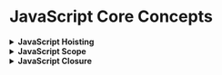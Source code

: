 # JavaScript Core Concepts

<!------------------------------------------------------
---------------------------------------------------------
#######     JAVASCRIPT HOISTING   #######
---------------------------------------------------------
-------------------------------------------------------->

<details>
<summary><b> JavaScript Hoisting</b></summary>

***Hoisting*** : JavaScript engine working way is basically called hoisting.
JavaScript engine works in two step.<br>
JavaScript Code will run line by line. <br>

__First step__ it declarer variable and assign value undefined to each variable whether it is assigned or not. It will not look for its value. <br>
For the function it will take the reference of function. It will not execute anything. <br><br>

__Second Step__ it will look for execution and look for values for variable. If it found variables got its value it will print that. Otherwise it will print undefined.<br>
For function it will look for its call. where the function is called it will go for that.  it will go line by line. when it will found one more function is called in a function it will go for that one and skip others.

```JavaScript

// Example of Hoisting.

func(); // Function is called before creation. But it will execute properly.
console.log(a = 30); // variable is printed before declaration.
var a; // Variable is declared after using it.
function func(){ /// function is created after it is used.

  a(); // a function is called inside a function. it will go for it and skip the line below.
  console.log('ithsi is a primary function');
};

function a(){ // this function is called on another function;
  console.log('this is a nested function');
};

newFunc(); // it will return undefined
let newFunc = one; // function assigned to a variable.
function one(){
  console.log('new function');
};
newFunc(); // it will return its real value.
```
***Note:*** For details on printing priority look at scope Example underneath this.
</details>

<!------------------------------------------------------
---------------------------------------------------------
#######     JAVASCRIPT SCOPE   #########
---------------------------------------------------------
-------------------------------------------------------->

<details>
<summary><b> JavaScript Scope </b></summary>

Scope is Block {}. A variable or a function can be remembered, accessed  or called from where that is scope.
<br><br>
__Lexical Scope__: JavaScript Compiler tokenize every word variable, valued and functions that's called ***Lexim****  <br>
When Compiler start leximing Compiler fix scope for every variable, values, functions. This core scoping concept is called ***Lexical Scope***. <br><br>
__BlockChain Scope__:  Blockchain scope is relational scope.<br>
  Relation between scopes like  parents, child, siblings is blockchain scope. <br>
    Blockchain means maintain a chain between parents, child and siblings.


```JavaScript

// Example of BlockChain Scope.

      var a = 11;
      function A(){

          var b = 12;

          function B(){
            var c = 23;
            console.log(c); // Printed Third c->23
            // Whatever Scope Parent A Has That will Automatically handed over to its child.
            // D() can be called from A(), SO it can be called from Here too
            D(c); // Printed Fourth c-> 23 + a->11 = 34;
          };

          function C(){
            var d = 56;
            console.log(d); // Printed Fifth d->56;
            // Whatever Scope Parent A Has That will Automatically handed over to its child.
            // D() can be called from A(), SO it can be called from Here too
            D(d); // Printed Seventh d->56 + a->11 = 67;
          };


          console.log(b);  // Printed First. b->12
          D(b); // Printed Second b->12 + a->11 = 23;
          B(); // Printed Third c->23
          C(); // Printed Fifth d->56;
      };

      function D(n){
        let r =  n + a;
        console.log(r);
      };
      A();

      // SCOP IN JAVASCRIPT
      // A => a, b, B(), C(), D(), A();
      // B => a, b, c, C(), B(), D(), A();
      // C => a, b, d, C(), B(), D(), A();
      // D => a, n, A(), D();
      // Result => 12, 23, 23, 34, 56,67

```

</details>

<!------------------------------------------------------
---------------------------------------------------------
#######     JAVASCRIPT CLOSURE   #######
---------------------------------------------------------
-------------------------------------------------------->

<details>
<summary><b> JavaScript Closure</b></summary>

***Closure:**** Closure is when function is able to remember and access its lexical scope even When <br>
the function executing outside of its lexical scope.


```JavaScript

// Example of Closure.

```

</details>

